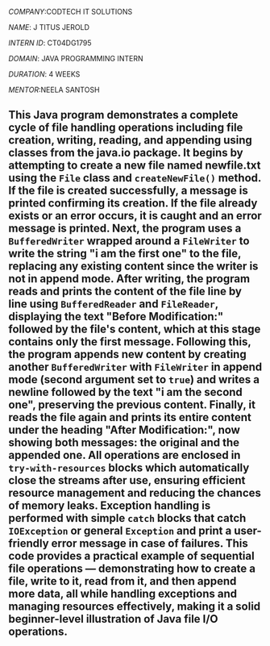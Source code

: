 *COMPANY*:CODTECH IT SOLUTIONS

*NAME*: J TITUS JEROLD

*INTERN ID*: CT04DG1795

*DOMAIN*: JAVA PROGRAMMING INTERN

*DURATION*: 4 WEEKS

*MENTOR*:NEELA SANTOSH

## This Java program demonstrates a complete cycle of file handling operations including file creation, writing, reading, and appending using classes from the java.io package. It begins by attempting to create a new file named newfile.txt using the `File` class and `createNewFile()` method. If the file is created successfully, a message is printed confirming its creation. If the file already exists or an error occurs, it is caught and an error message is printed. Next, the program uses a `BufferedWriter` wrapped around a `FileWriter` to write the string "i am the first one" to the file, replacing any existing content since the writer is not in append mode. After writing, the program reads and prints the content of the file line by line using `BufferedReader` and `FileReader`, displaying the text "Before Modification:" followed by the file's content, which at this stage contains only the first message. Following this, the program appends new content by creating another `BufferedWriter` with `FileWriter` in append mode (second argument set to `true`) and writes a newline followed by the text "i am the second one", preserving the previous content. Finally, it reads the file again and prints its entire content under the heading "After Modification:", now showing both messages: the original and the appended one. All operations are enclosed in `try-with-resources` blocks which automatically close the streams after use, ensuring efficient resource management and reducing the chances of memory leaks. Exception handling is performed with simple `catch` blocks that catch `IOException` or general `Exception` and print a user-friendly error message in case of failures. This code provides a practical example of sequential file operations — demonstrating how to create a file, write to it, read from it, and then append more data, all while handling exceptions and managing resources effectively, making it a solid beginner-level illustration of Java file I/O operations.
